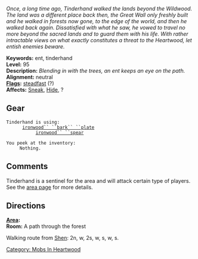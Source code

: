 *Once, a long time ago, Tinderhand walked the lands beyond the Wildwood.
The land was a different place back then, the Great Wall only freshly
built and he walked in forests now gone, to the edge of the world, and
then he walked back again. Dissatisfied with what he saw, he vowed to
travel no more beyond the sacred lands and to guard them with his life.
With rather intractable views on what exactly constitutes a threat to
the Heartwood, let entish enemies beware.*

**Keywords:** ent, tinderhand  
**Level:** 95  
**Description:** *Blending in with the trees, an ent keeps an eye on the
path.*  
**Alignment:** neutral  
**[Flags](:Category:Mob_Types.md "wikilink"):**
[steadfast](Steadfast.md "wikilink") (?)  
**Affects:** [Sneak](Sneak "wikilink"), [Hide](Hide "wikilink"), ?

## Gear

`Tinderhand is using:`  
<worn on body>`      `[`ironwood`` ``bark`` ``plate`](Ironwood_Bark_Plate.md "wikilink")  
<wielded>`           `[`ironwood`` ``spear`](Ironwood_Spear.md "wikilink")  
  
`You peek at the inventory:`  
`     Nothing.`

## Comments

Tinderhand is a sentinel for the area and will attack certain type of
players. See the [area page](:Category:Heartwood.md "wikilink") for more
details.

## Directions

**[Area](:Category:Areas.md "wikilink"):**   
**Room:** A path through the forest

Walking route from [Shen](Shen "wikilink"): 2n, w, 2s, w, s, w, s.

[Category: Mobs In Heartwood](Category:_Mobs_In_Heartwood "wikilink")
